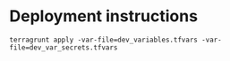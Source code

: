 # Deployment instructions

```
terragrunt apply -var-file=dev_variables.tfvars -var-file=dev_var_secrets.tfvars
```


